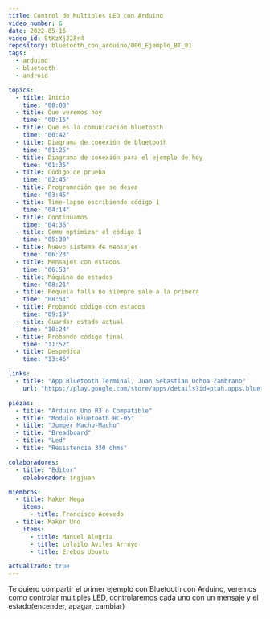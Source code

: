 ```yaml
---
title: Control de Multiples LED con Arduino
video_number: 6
date: 2022-05-16
video_id: StKzXjJ28r4
repository: bluetooth_con_arduino/006_Ejemplo_BT_01
tags:
  - arduino
  - bluetooth
  - android

topics:
  - title: Inicio
    time: "00:00"
  - title: Que veremos hoy
    time: "00:15"
  - title: Que es la comunicación bluetooth
    time: "00:42"
  - title: Diagrama de conexión de bluetooth
    time: "01:25"
  - title: Diagrama de conexión para el ejemplo de hoy
    time: "01:35"
  - title: Código de prueba
    time: "02:45"
  - title: Programación que se desea
    time: "03:45"
  - title: Time-lapse escribiendo código 1
    time: "04:14"
  - title: Continuamos
    time: "04:36"
  - title: Como optimizar el código 1
    time: "05:30"
  - title: Nuevo sistema de mensajes
    time: "06:23"
  - title: Mensajes con estados
    time: "06:53"
  - title: Máquina de estados
    time: "08:21"
  - title: Péquela falla no siempre sale a la primera
    time: "08:51"
  - title: Probando código con estados
    time: "09:19"
  - title: Guardar estado actual
    time: "10:24"
  - title: Probando código final
    time: "11:52"
  - title: Despedida
    time: "13:46"

links:
  - title: "App Bluetooth Terminal, Juan Sebastian Ochoa Zambrano"
    url: "https://play.google.com/store/apps/details?id=ptah.apps.bluetoothterminal"

piezas:
  - title: "Arduino Uno R3 o Compatible"
  - title: "Modulo Bluetooth HC-05"
  - title: "Jumper Macho-Macho"
  - title: "Breadboard"
  - title: "Led"
  - title: "Resistencia 330 ohms"

colaboradores:
  - title: "Editor"
    colaborador: ingjuan

miembros:
  - title: Maker Mega
    items:
      - title: Francisco Acevedo
  - title: Maker Uno
    items:
      - title: Manuel Alegría
      - title: Lolailo Aviles Arroyo
      - title: Erebos Ubuntu

actualizado: true
---
```


Te quiero compartir el primer ejemplo con Bluetooth con Arduino, veremos como controlar multiples LED, controlaremos cada uno con un mensaje y el estado(encender, apagar, cambiar)

